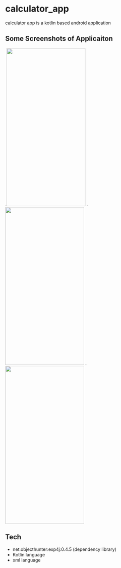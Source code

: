 # calculator_app

calculator app is a kotlin based android application

## Some Screenshots of Applicaiton
.<img src= "https://raw.githubusercontent.com/iamgk808/calculator_app/master/screenshots/Screenshot_1662646789.png" width="250" height="500">
.<img src= "https://raw.githubusercontent.com/iamgk808/calculator_app/master/screenshots/Screenshot_1662646802.png" width="250" height="500">
.<img src= "https://raw.githubusercontent.com/iamgk808/calculator_app/master/screenshots/Screenshot_1662646805.png" width="250" height="500">

## Tech

- net.objecthunter:exp4j:0.4.5 (dependency library)
- Kotlin language
- xml language


